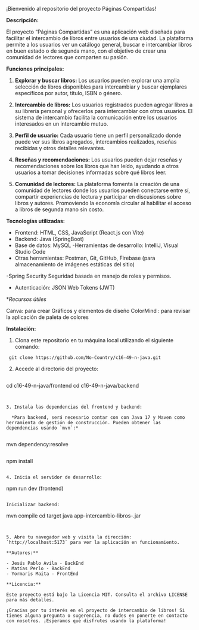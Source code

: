 ¡Bienvenido al repositorio del proyecto Páginas Compartidas!

**Descripción:**

El proyecto “Páginas Compartidas” es una aplicación web diseñada para facilitar el intercambio de libros entre usuarios de una ciudad. La plataforma permite a los usuarios ver un catálogo general, buscar e intercambiar libros en buen estado o de segunda mano, con el objetivo de crear una comunidad de lectores que comparten su pasión.

**Funciones principales:**

1. **Explorar y buscar libros:** Los usuarios pueden explorar una amplia selección de libros disponibles para intercambiar y buscar ejemplares específicos por autor, título, ISBN o género.

2. **Intercambio de libros:** Los usuarios registrados pueden agregar libros a su librería personal y ofrecerlos para intercambiar con otros usuarios. El sistema de intercambio facilita la comunicación entre los usuarios interesados en un intercambio mutuo.

3. **Perfil de usuario:** Cada usuario tiene un perfil personalizado donde puede ver sus libros agregados, intercambios realizados, reseñas recibidas y otros detalles relevantes.

4. **Reseñas y recomendaciones:** Los usuarios pueden dejar reseñas y recomendaciones sobre los libros que han leído, ayudando a otros usuarios a tomar decisiones informadas sobre qué libros leer.

5. **Comunidad de lectores:** La plataforma fomenta la creación de una comunidad de lectores donde los usuarios pueden conectarse entre sí, compartir experiencias de lectura y participar en discusiones sobre libros y autores. Promoviendo la economía circular al habilitar el acceso a libros de segunda mano sin costo.

**Tecnologías utilizadas:**

- Frontend: HTML, CSS, JavaScript (React.js con Vite)
- Backend: Java (SpringBoot)
- Base de datos: MySQL
-Herramientas de desarrollo: IntelliJ, Visual Studio Code
- Otras herramientas: Postman, Git, GitHub, Firebase (para almacenamiento de imágenes estáticas del sitio)

-Spring Security
Seguridad basada en manejo de roles y permisos.
- Autenticación: JSON Web Tokens (JWT)

**Recursos útiles*

Canva: para crear Gráficos y elementos de diseño
ColorMind : para revisar la aplicación de paleta de colores


**Instalación:**

1. Clona este repositorio en tu máquina local utilizando el siguiente comando:

  ```
   git clone https://github.com/No-Country/c16-49-n-java.git

   ```

2. Accede al directorio del proyecto:

   ```
cd c16-49-n-java/frontend
cd c16-49-n-java/backend
```


3. Instala las dependencias del frontend y backend:

  *Para backend, será necesario contar con con Java 17 y Maven como herramienta de gestión de construcción. Pueden obtener las dependencias usando `mvn`:*


```
mvn dependency:resolve
```
 ```
   npm install

   ```

4. Inicia el servidor de desarrollo:
   ```
   npm run dev (frontend)
   ```

Inicializar backend:
```
mvn compile
cd target
java app-intercambio-libros-<version>.jar
```


5. Abre tu navegador web y visita la dirección: `http://localhost:5173` para ver la aplicación en funcionamiento.

**Autores:**

- Jesús Pablo Avila - BackEnd
- Matías Perlo - BackEnd
- Yormaris Maita - FrontEnd

**Licencia:**

Este proyecto está bajo la Licencia MIT. Consulta el archivo LICENSE para más detalles.

¡Gracias por tu interés en el proyecto de intercambio de libros! Si tienes alguna pregunta o sugerencia, no dudes en ponerte en contacto con nosotros. ¡Esperamos que disfrutes usando la plataforma!
